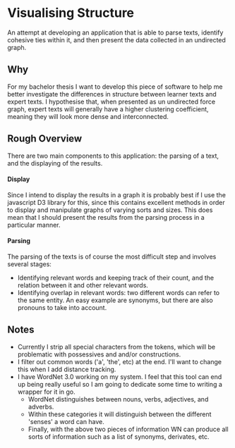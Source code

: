 # Visualising Structure

An attempt at developing an application that is able to parse texts, identify cohesive ties within it, and then present the data collected in an undirected graph.

## Why

For my bachelor thesis I want to develop this piece of software to help me better investigate the differences in structure between learner texts and expert texts. I hypothesise that, when presented as un undirected force graph, expert texts will generally have a higher clustering coefficient, meaning they will look more dense and interconnected.

## Rough Overview

There are two main components to this application: the parsing of a text, and the displaying of the results.

#### Display
Since I intend to display the results in a graph it is probably best if I use the javascript D3 library for this, since this contains excellent methods in order to display and manipulate graphs of varying sorts and sizes. This does mean that I should present the results from the parsing process in a particular manner.

#### Parsing
The parsing of the texts is of course the most difficult step and involves several stages:  
* Identifying relevant words and keeping track of their count, and the relation between it and other relevant words.  
* Identifying overlap in relevant words: two different words can refer to the same entity. An easy example are synonyms, but there are also pronouns to take into account.

## Notes

* Currently I strip all special characters from the tokens, which will be problematic with possessives and and/or constructions.  
* I filter out common words ('a', 'the', etc) at the end. I'll want to change this when I add distance tracking.  
* I have WordNet 3.0 working on my system. I feel that this tool can end up being really useful so I am going to dedicate some time to writing a wrapper for it in go.  
  * WordNet distinguishes between nouns, verbs, adjectives, and adverbs.  
  * Within these categories it will distinguish between the different 'senses' a word can have.  
  * Finally, with the above two pieces of information WN can produce all sorts of information such as a list of synonyms, derivates, etc.
